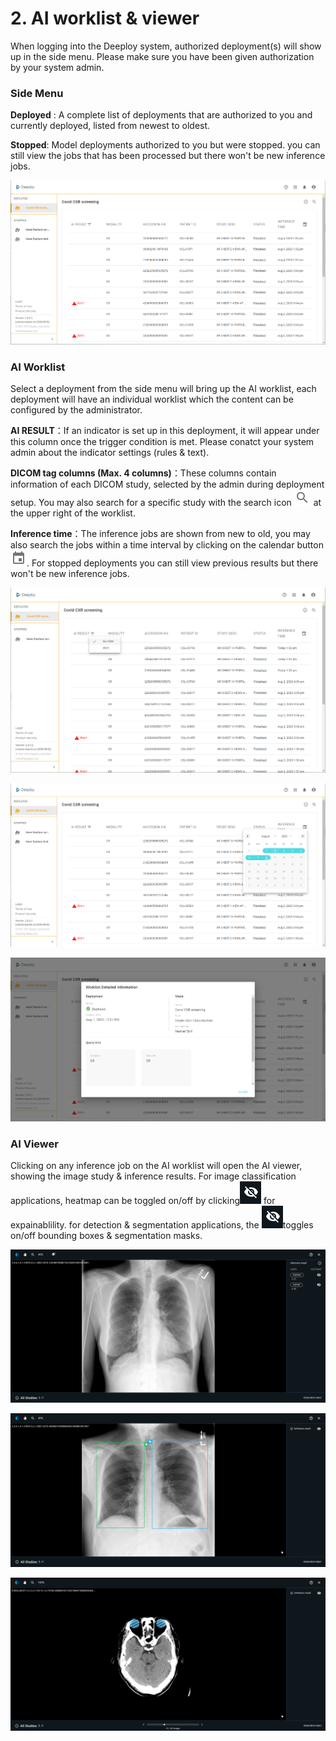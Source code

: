 # 2. AI worklist & viewer

When logging into the Deeploy system, authorized deployment(s) will show up in the side menu. Please make sure you have been given authorization by your system admin.

### Side Menu <a href="#side-menu" id="side-menu"></a>

**Deployed** : A complete list of deployments that are authorized to you and currently deployed, listed from newest to oldest.

**Stopped**: Model deployments authorized to you but were stopped. you can still view the jobs that has been processed but there won't be new inference jobs.

![Deeploy AI worklist overview](.gitbook/assets/Deeploy-con-2-0-1.png)



### AI Worklist&#x20;

Select a deployment from the side menu will bring up the AI worklist, each deployment will have an individual worklist which the content can be configured by the administrator.&#x20;



**AI RESULT**：If an indicator is set up in this deployment, it will appear under this column once the trigger condition is met. Please conatct your system admin about the indicator settings (rules & text).

**DICOM tag columns (Max. 4 columns)**：These columns contain information of each DICOM study, selected by the admin during deployment setup. You may also search for a specific study with the search icon ![](.gitbook/assets/con-icon-6.png) at the upper right of the worklist.

**Inference time**：The inference jobs are shown from new to old, you may also search the jobs within a time interval by clicking on the calendar button ![](<.gitbook/assets/con-icon-4 (1).png>). For stopped deployments you can still view previous results but there won't be new inference jobs.

![user can filter the worklist by AI result](.gitbook/assets/Deeploy-con-2-0-0.png)



![filter inference jobs by setting time interval](.gitbook/assets/Deeploy-con-2-0-2.png)

![select the information button to view the deployment settings](.gitbook/assets/Deeploy-con-2-0-3.png)

### AI Viewer

Clicking on any inference job on the AI worklist will open the AI viewer, showing the image study & inference results. For image classification applications, heatmap can be toggled on/off by clicking![](.gitbook/assets/con-icon-5.png) for expainablility. for detection & segmentation applications, the ![](.gitbook/assets/con-icon-5.png)toggles on/off bounding boxes & segmentation masks.&#x20;

![AI viewer: Image Classification](.gitbook/assets/con-5-1-5.png)

![AI viewer: Object Detection](.gitbook/assets/con-5-1-6.png)

![AI viewer: Object Segmentation](.gitbook/assets/con-5-1-7.png)
